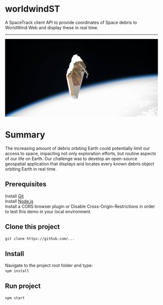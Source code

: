 # worldwindST

A SpaceTrack client API to provide coordinates of Space debris to WorldWind Web and display these in real time.
___

![debris-jpeg](https://github.com/saraivamarco/worldwindST/blob/main/public/debris.jpeg?raw=true)

# Summary
The increasing amount of debris orbiting Earth could potentially limit our access to space, 
impacting not only exploration efforts, but routine aspects of our life on Earth. 
Our challenge was to develop an open-source geospatial application that displays and locates 
every known debris object orbiting Earth in real time.  

## Prerequisites  
Install [Git](https://git-scm.com/downloads)  
Install [Node.js](https://nodejs.org/en/)  
Install a CORS browser plugin or Disable Cross-Origin-Restrictions in order to test this demo in your local environment.

## Clone this project

`git clone https://github.com/...`

## Install
Navigate to the project root folder and type:  
`npm install` 

## Run project
`npm start`

